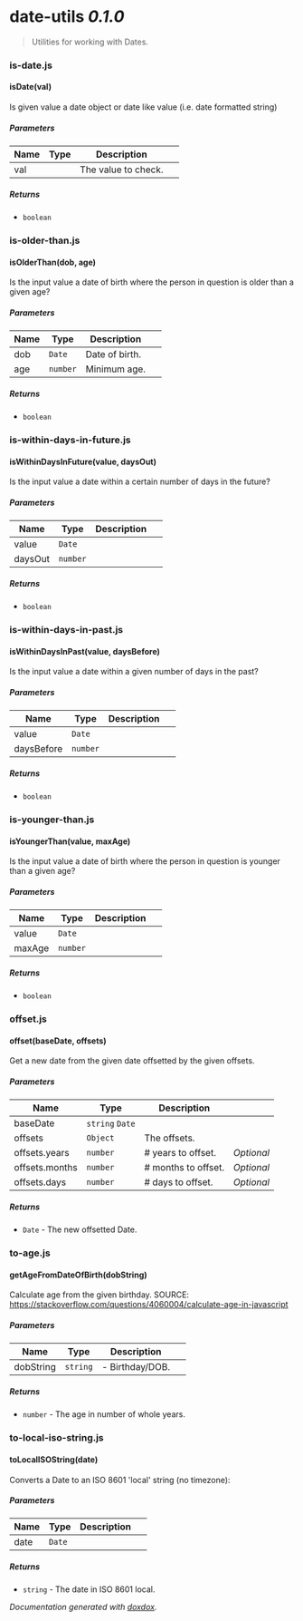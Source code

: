 # date-utils *0.1.0*

> Utilities for working with Dates.


### is-date.js


#### isDate(val) 

Is given value a date object or date like value (i.e. date formatted string)




##### Parameters

| Name | Type | Description |  |
| ---- | ---- | ----------- | -------- |
| val |  | The value to check. | &nbsp; |




##### Returns


- `boolean`  




### is-older-than.js


#### isOlderThan(dob, age) 

Is the input value a date of birth where the person in question is older than a given age?




##### Parameters

| Name | Type | Description |  |
| ---- | ---- | ----------- | -------- |
| dob | `Date`  | Date of birth. | &nbsp; |
| age | `number`  | Minimum age. | &nbsp; |




##### Returns


- `boolean`  




### is-within-days-in-future.js


#### isWithinDaysInFuture(value, daysOut) 

Is the input value a date within a certain number of days in the future?




##### Parameters

| Name | Type | Description |  |
| ---- | ---- | ----------- | -------- |
| value | `Date`  |  | &nbsp; |
| daysOut | `number`  |  | &nbsp; |




##### Returns


- `boolean`  




### is-within-days-in-past.js


#### isWithinDaysInPast(value, daysBefore) 

Is the input value a date within a given number of days in the past?




##### Parameters

| Name | Type | Description |  |
| ---- | ---- | ----------- | -------- |
| value | `Date`  |  | &nbsp; |
| daysBefore | `number`  |  | &nbsp; |




##### Returns


- `boolean`  




### is-younger-than.js


#### isYoungerThan(value, maxAge) 

Is the input value a date of birth where the person in question is younger than a given age?




##### Parameters

| Name | Type | Description |  |
| ---- | ---- | ----------- | -------- |
| value | `Date`  |  | &nbsp; |
| maxAge | `number`  |  | &nbsp; |




##### Returns


- `boolean`  




### offset.js


#### offset(baseDate, offsets) 

Get a new date from the given date offsetted by the given offsets.




##### Parameters

| Name | Type | Description |  |
| ---- | ---- | ----------- | -------- |
| baseDate | `string` `Date`  |  | &nbsp; |
| offsets | `Object`  | The offsets. | &nbsp; |
| offsets.years | `number`  | # years to offset. | *Optional* |
| offsets.months | `number`  | # months to offset. | *Optional* |
| offsets.days | `number`  | # days to offset. | *Optional* |




##### Returns


- `Date`  - The new offsetted Date.




### to-age.js


#### getAgeFromDateOfBirth(dobString) 

Calculate age from the given birthday.
SOURCE: https://stackoverflow.com/questions/4060004/calculate-age-in-javascript




##### Parameters

| Name | Type | Description |  |
| ---- | ---- | ----------- | -------- |
| dobString | `string`  | - Birthday/DOB. | &nbsp; |




##### Returns


- `number`  - The age in number of whole years.




### to-local-iso-string.js


#### toLocalISOString(date) 

Converts a Date to an ISO 8601 'local' string (no timezone):




##### Parameters

| Name | Type | Description |  |
| ---- | ---- | ----------- | -------- |
| date | `Date`  |  | &nbsp; |




##### Returns


- `string`  - The date in ISO 8601 local.




*Documentation generated with [doxdox](https://github.com/neogeek/doxdox).*
